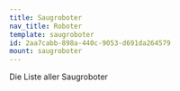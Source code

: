 ```yaml
---
title: Saugroboter
nav_title: Roboter
template: saugroboter
id: 2aa7cabb-898a-440c-9053-d691da264579
mount: saugroboter
---
```

Die Liste aller Saugroboter
